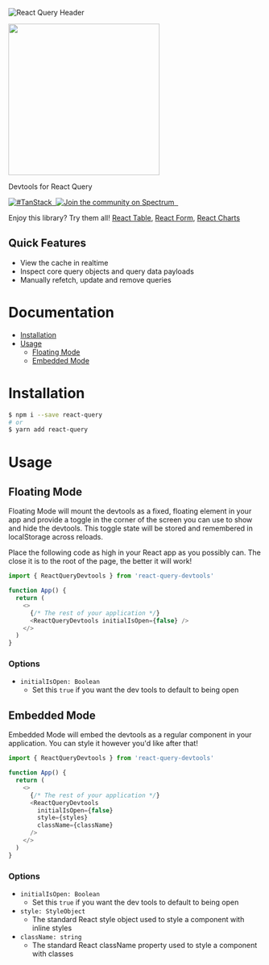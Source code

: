 ![React Query Header](https://github.com/tannerlinsley/react-query/raw/master/media/header.png)

<img src='https://github.com/tannerlinsley/react-query/raw/master/media/logo.png' width='300'/>

Devtools for React Query

<!-- <a href="https://travis-ci.org/tannerlinsley/react-query" target="\_parent">
  <img alt="" src="https://travis-ci.org/tannerlinsley/react-query.svg?branch=master" />
</a> -->
<a href="https://twitter.com/intent/tweet?button_hashtag=TanStack" target="\_parent">
  <img alt="#TanStack" src="https://img.shields.io/twitter/url?color=%2308a0e9&label=%23TanStack&style=social&url=https%3A%2F%2Ftwitter.com%2Fintent%2Ftweet%3Fbutton_hashtag%3DTanStack">
</a><a href="https://bundlephobia.com/result?p=react-query-devtools@latest" target="\_parent">
  <img alt="" src="https://badgen.net/bundlephobia/minzip/react-query-devtools@latest" />
</a><a href="https://spectrum.chat/react-query">
  <img alt="Join the community on Spectrum" src="https://withspectrum.github.io/badge/badge.svg" />
</a><a href="https://github.com/tannerlinsley/react-query-devtools" target="\_parent">
  <img alt="" src="https://img.shields.io/github/stars/tannerlinsley/react-query-devtools.svg?style=social&label=Star" />
</a><a href="https://twitter.com/tannerlinsley" target="\_parent">
  <img alt="" src="https://img.shields.io/twitter/follow/tannerlinsley.svg?style=social&label=Follow" />
</a>

Enjoy this library? Try them all! [React Table](https://github.com/tannerlinsley/react-table), [React Form](https://github.com/tannerlinsley/react-form), [React Charts](https://github.com/tannerlinsley/react-charts)

## Quick Features

- View the cache in realtime
- Inspect core query objects and query data payloads
- Manually refetch, update and remove queries

# Documentation

<!-- START doctoc generated TOC please keep comment here to allow auto update -->
<!-- DON'T EDIT THIS SECTION, INSTEAD RE-RUN doctoc TO UPDATE -->

- [Installation](#installation)
- [Usage](#usage)
  - [Floating Mode](#floating-mode)
  - [Embedded Mode](#embedded-mode)

<!-- END doctoc generated TOC please keep comment here to allow auto update -->

# Installation

```bash
$ npm i --save react-query
# or
$ yarn add react-query
```

# Usage

## Floating Mode

Floating Mode will mount the devtools as a fixed, floating element in your app and provide a toggle in the corner of the screen you can use to show and hide the devtools. This toggle state will be stored and remembered in localStorage across reloads.

Place the following code as high in your React app as you possibly can. The close it is to the root of the page, the better it will work!

```js
import { ReactQueryDevtools } from 'react-query-devtools'

function App() {
  return (
    <>
      {/* The rest of your application */}
      <ReactQueryDevtools initialIsOpen={false} />
    </>
  )
}
```

### Options

- `initialIsOpen: Boolean`
  - Set this `true` if you want the dev tools to default to being open

## Embedded Mode

Embedded Mode will embed the devtools as a regular component in your application. You can style it however you'd like after that!

```js
import { ReactQueryDevtools } from 'react-query-devtools'

function App() {
  return (
    <>
      {/* The rest of your application */}
      <ReactQueryDevtools
        initialIsOpen={false}
        style={styles}
        className={className}
      />
    </>
  )
}
```

### Options

- `initialIsOpen: Boolean`
  - Set this `true` if you want the dev tools to default to being open
- `style: StyleObject`
  - The standard React style object used to style a component with inline styles
- `className: string`
  - The standard React className property used to style a component with classes
